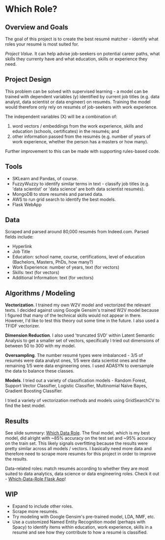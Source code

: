 # Which Role?

## Overview and Goals
The goal of this project is to create the best resumé matcher - identify what roles your resumé is most suited for.

*Project Value*. It can help advise job-seekers on potential career paths, what skills they currenty have and what education, skills or experience they need.

## Project Design
This problem can be solved with supervised learning - a model can be trained with dependent variables (y) identified by current job titles (e.g. data analyst, data scientist or data engineer) on resumés. Training the model would therefore only rely on resumés of job-seekers with work experience. 

The independent variables (X) will be a combination of:
1. word vectors / embeddings from the work experience, skills and education (schools, certificates) in the resumés; and
2. other information passed from the resumés (e.g. number of years of work experience, whether the person has a masters or how many).

Further improvement to this can be made with supporting rules-based code.

## Tools
+ SKLearn and Pandas, of course.
+ FuzzyWuzzy to identify similar terms in text - classify job titles (e.g. 'data scientist' or 'data science' are both data scientist resumés).
+ MongoDB to store resumés and parsed data.
+ AWS to run grid search to identify the best models.
+ Flask WebApp

## Data
Scraped and parsed around 80,000 resumés from Indeed.com.
Parsed fields include: 
+ Hyperlink
+ Job Title
+ Education: school name, course, certifications, level of education (Bachelors, Masters, PhDs, how many?)
+ Work Experience: number of years, text (for vectors)
+ Skills: text (for vectors)
+ Additional Information: text (for vectors)

## Algorithms / Modeling
**Vectorization**. I trained my own W2V model and vectorized the relevant texts. I decided against using Google Gensim's trained W2V model because I figured that many of the technical skills would not appear in there. However, I'd like to test this theory out some time in the future. I also used a TFIDF vectorizer.

**Dimension Reduction**. I also used 'truncated SVD' within Latent Semantic Analysis to get a smaller set of vectors, specifically I tried out dimensions of between 50 to 300 with my model.

**Oversampling**. The number resumé types were imbalanced - 3/5 of resumés were data analyst ones, 1/5 were data scientist ones and the remaining 1/5 were data engineering ones. I used ADASYN to oversample the data to balance these classes.

**Models**. I tried out a variety of classification models - Random Forest, Support Vector Classifier, Logistic Classifier, Multinomial Naïve Bayes, Gradient Boosting Classifier.

I tried a variety of vectorization methods and models using GridSearchCV to find the best model.

## Results
See slide summary: [Which Data Role](https://github.com/Karawkz/which_role/blob/master/which%20data%20role.pdf). The final model, which is my best model, did alright with ~85% accuracy on the test set and ~95% accuracy on the train set. This likely signals overfitting because the results were pretty similar across all models / vectors. I basically need more data and therefore need to scrape more resumés for this project in order to improve the results.

Data-related roles: match resumés according to whether they are most suited to data analytics, data science or data engineering roles.
Check it out - [Which-Data-Role Flask App](https://whichdatarole.herokuapp.com/)!

## WIP
+ Expand to include other roles.
+ Scrape more resumés.
+ Try modeling with Google Gensim's pre-trained model, LDA, NMF, etc.
+ Use a customized Named Entity Recognition model (perhaps with Spacy) to identify items within education, work experience, skills in a resumé and see how they contribute to how a resumé is classified.

